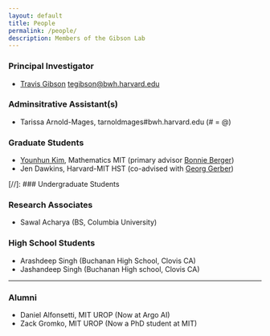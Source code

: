 ```yaml
---
layout: default
title: People
permalink: /people/
description: Members of the Gibson Lab
---
```


### Principal Investigator
- [Travis Gibson](/travisgibson/) <a href="mailto:tegibson@bwh.harvard.edu" style="display: inline-block"><i class="fa fa-envelope-o"></i> tegibson@bwh.harvard.edu</a>


### Adminsitrative Assistant(s)
- Tarissa Arnold-Mages, tarnoldmages#bwh.harvard.edu (# = @)

### Graduate Students
- [Younhun Kim](http://www-math.mit.edu/~younhun/), Mathematics MIT (primary advisor [Bonnie Berger](https://people.csail.mit.edu/bab/))
- Jen Dawkins, Harvard-MIT HST (co-advised with [Georg Gerber](https://gerber.bwh.harvard.edu/))

[//]: ### Undergraduate Students


### Research Associates
- Sawal Acharya (BS, Columbia University)

### High School Students
- Arashdeep Singh (Buchanan High School, Clovis CA)
- Jashandeep Singh (Buchanan High school, Clovis CA)

---

### Alumni
- Daniel Alfonsetti,  MIT UROP (Now at Argo AI)
- Zack Gromko, MIT UROP (Now a PhD student at MIT)
